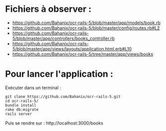 # Fichiers à observer :

* https://github.com/Bahanix/ocr-rails-5/blob/master/app/models/book.rb
* https://github.com/Bahanix/ocr-rails-5/blob/master/config/routes.rb#L2
* https://github.com/Bahanix/ocr-rails-5/blob/master/app/controllers/books_controller.rb
* https://github.com/Bahanix/ocr-rails-5/blob/master/app/views/layouts/application.html.erb#L10
* https://github.com/Bahanix/ocr-rails-5/tree/master/app/views/books

# Pour lancer l'application :

Exécuter dans un terminal :

```
git clone https://github.com/Bahanix/ocr-rails-5.git
cd ocr-rails-5/
bundle install
rake db:migrate
rails server
```

Puis se rendre sur : http://localhost:3000/books
